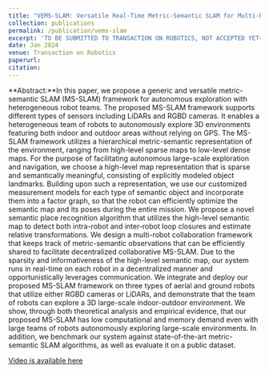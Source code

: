 ```yaml
---
title: "VEMS-SLAM: Versatile Real-Time Metric-Semantic SLAM for Multi-Robot Navigation and Exploration"
collection: publications
permalink: /publication/vems-slam
excerpt: 'TO BE SUBMITTED TO TRANSACTION ON ROBOTICS, NOT ACCEPTED YET<img src='vems-slam-min.png' width=300 height=500>' 
date: Jan 2024
venue: Transaction on Robotics
paperurl: 
citation: 
---
```


**Abstract:**In this paper, we propose a generic and versatile metric-semantic SLAM (MS-SLAM) framework for autonomous exploration with heterogeneous robot teams. The proposed MS-SLAM framework supports different types of sensors including LiDARs and RGBD cameras. It enables a heterogeneous team of robots to autonomously explore 3D environments featuring both indoor and outdoor areas without relying on GPS. The MS-SLAM framework utilizes a hierarchical metric-semantic representation of the environment, ranging from high-level sparse maps to low-level dense maps. For the purpose of facilitating autonomous large-scale exploration and navigation, we choose a high-level map representation that is sparse and semantically meaningful, consisting of explicitly modeled object landmarks. Building upon such a representation, we use our customized measurement models for each type of semantic object and incorporate them into a factor graph, so that the robot can efficiently optimize the semantic map and its poses during the entire mission. We propose a novel semantic place recognition algorithm that utilizes the high-level semantic map to detect both intra-robot and inter-robot loop closures and estimate relative transformations. We design a multi-robot collaboration framework that keeps track of metric-semantic observations that can be efficiently shared to facilitate decentralized collaborative MS-SLAM. Due to the sparsity and informativeness of the high-level semantic map, our system runs in real-time on each robot in a decentralized manner and opportunistically leverages communication. We integrate and deploy our proposed MS-SLAM framework on three types of aerial and ground robots that utilize either RGBD cameras or LiDARs, and demonstrate that the team of robots can explore a 3D large-scale indoor-outdoor environment. We show, through both theoretical analysis and empirical evidence, that our proposed MS-SLAM has low computational and memory demand even with large teams of robots autonomously exploring large-scale environments. In addition, we benchmark our system against state-of-the-art metric-semantic SLAM algorithms, as well as evaluate it on a public dataset.

[Video is available here](https://drive.google.com/file/d/13pq96vJ-9ApS_JO_fIS_C1X7AZ9kL_yV/view?usp=drive_link)
